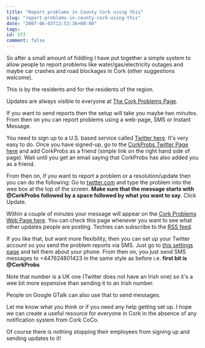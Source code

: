 ```yaml
---
title: "Report problems in County Cork using this"
slug: "report-problems-in-county-cork-using-this"
date: "2007-06-03T13:53:36+00:00"
tags:
id: 573
comment: false
---
```


So after a small amount of fiddling I have put together a simple system to allow people to report problems like water/gas/electricity outages and maybe car crashes and road blockages in Cork (other suggestions welcome). 

This is by the residents and for the residents of the region. 

Updates are always visible to everyone at [The Cork Problems Page](http://corkprobs.info/).

If you want to send reports then the setup will take you maybe two minutes. From then on you can report problems using a web-page, SMS or Instant Message. 

You need to sign up to a U.S. based service called [Twitter here](https://twitter.com/signup). It's very easy to do. Once you have signed-up, go to the [CorkProbs Twitter Page here](http://twitter.com/CorkProbs) and add CorkProbs as a friend (simple link on the right hand side of page). Wait until you get an email saying that CorkProbs has also added you as a friend.

From then on, if you want to report a problem or a resolution/update then you can do the following: Go to [twitter.com](http://twitter.com/) and type the problem into the wee box at the top of the screen. **Make sure that the message starts with @CorkProbs followed by a space followed by what you want to say**. Click Update.

Within a couple of minutes your message will appear on the [Cork Problems Web Page here](http://corkprobs.info/). You can check this page whenever you want to see what other updates people are posting. Techies can subscribe to the [RSS feed](http://corkprobs.info/atom.xml).

If you like that, but want more flexibility, then you can set up your Twitter account so you send the problem reports via SMS. Just go to [this settings page](http://twitter.com/devices)  and tell them about your phone. From then on, you just send SMS messages to +447624801423 in the same style as before i.e. **first bit is @CorkProbs**

Note that number is a UK one (Twitter does not have an Irish one) so it's a wee bit more expensive than sending it to an Irish number.

People on Google GTalk can also use that to send messages.

Let me know what you think or if you need any help getting set up. I hope we can create a useful resource for everyone in Cork in the absence of any notification system from Cork CoCo. 

Of course there is nothing stopping their employees from signing up and sending updates to it!
